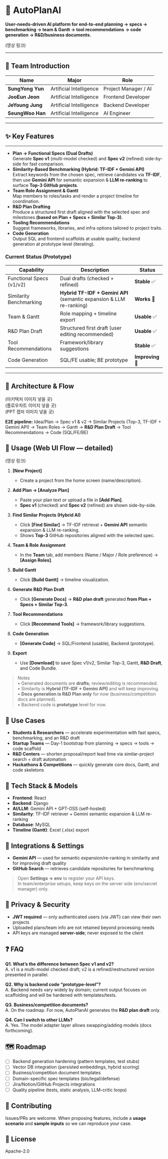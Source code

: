 # 🚀 AutoPlanAI

**User-needs-driven AI platform for end-to-end planning → specs → benchmarking → team & Gantt → tool recommendations → code generation → R&D/business documents.**  

(영상 링크)

---

## 👥 Team Introduction

| Name           | Major                       | Role                     |
|----------------|-----------------------------|--------------------------|
| **SungYong Yun** | Artificial Intelligence       | Project Manager / AI     |
| **JooEun Jeon**  | Artificial Intelligence       | Frontend Developer       |
| **JeYoung Jung** | Artificial Intelligence       | Backend Developer        |
| **SeungWoo Han** | Artificial Intelligence       | AI Engineer              |

---

## ✨ Key Features

---

- **Plan → Functional Specs (Dual Drafts)**  
  Generate **Spec v1** (multi-model checked) and **Spec v2** (refined) side-by-side for fast comparison.  
- **Similarity-Based Benchmarking (Hybrid: TF-IDF + Gemini API)**  
  Extract keywords from the chosen spec, retrieve candidates via **TF-IDF**, then use **Gemini API** for semantic expansion & **LLM re-ranking** to surface **Top-3 GitHub projects**.  
- **Team Role Assignment & Gantt**  
  Map members to roles/tasks and render a project timeline for coordination.  
- **R&D Plan Drafting**  
  Produce a structured first draft aligned with the selected spec and milestones **(based on Plan + Specs + Similar Top-3)**.  
- **Tooling Recommendations**  
  Suggest frameworks, libraries, and infra options tailored to project traits.  
- **Code Generation**  
  Output SQL and frontend scaffolds at usable quality; backend generation at prototype level (iterating).

### Current Status (Prototype)

| Capability                 | Description                                                            | Status        |
|---------------------------|------------------------------------------------------------------------|---------------|
| Functional Specs (v1/v2)  | Dual drafts (checked + refined)                                        | **Stable** ✅ |
| Similarity Benchmarking   | **Hybrid TF-IDF + Gemini API** (semantic expansion & LLM re-ranking)   | **Works** 🔄 |
| Team & Gantt              | Role mapping + timeline export                                         | **Usable** ✅ |
| R&D Plan Draft            | Structured first draft (user editing recommended)                      | **Usable** ✅ |
| Tool Recommendations      | Framework/library suggestions                                           | **Stable** ✅ |
| Code Generation           | SQL/FE usable; BE prototype                                            | **Improving** 🚧 |

---

## 🧭 Architecture & Flow

(아키텍처 이미지 넣을 곳)  
(플로우차트 이미지 넣을 곳)  
(PPT 캡처 이미지 넣을 곳)

**E2E pipeline:** Idea/Plan → Spec v1 & v2 → Similar Projects (Top-3, TF-IDF + Gemini API) → Team Roles → Gantt → **R&D Plan Draft** → Tool Recommendations → Code (SQL/FE/BE)

## 🧪 Usage (Web UI Flow — detailed)

(영상 링크)

1) **[New Project]**
   - Create a project from the home screen (name/description).

2) **Add Plan → [Analyze Plan]**
   - Paste your plan text or upload a file in **[Add Plan]**.
   - **Spec v1** (checked) and **Spec v2** (refined) are shown side-by-side.

3) **Find Similar Projects (Hybrid AI)**
   - Click **[Find Similar]** → TF-IDF retrieval + **Gemini API** semantic expansion & LLM re-ranking.
   - Shows **Top-3** GitHub repositories aligned with the selected spec.

4) **Team & Role Assignment**
   - In the **Team** tab, add members (Name / Major / Role preference) → **[Assign Roles]**.

5) **Build Gantt**
   - Click **[Build Gantt]** → timeline visualization.

6) **Generate R&D Plan Draft**
   - Click **[Generate Docs]** → **R&D plan draft** generated **from Plan + Specs + Similar Top-3**.

7) **Tool Recommendations**
   - Click **[Recommend Tools]** → framework/library suggestions.

8) **Code Generation**
   - **[Generate Code]** → SQL/Frontend (usable), Backend (prototype).

9) **Export**
   - Use **[Download]** to save Spec v1/v2, Similar Top-3, Gantt, **R&D Draft**, and Code Bundle.

> Notes  
> • Generated documents are **drafts**; review/editing is recommended.  
> • Similarity is **Hybrid (TF-IDF + Gemini API)** and will keep improving.  
> • **Docs generation is R&D Plan only** for now (business/competition docs are planned).  
> • Backend code is **prototype** level for now.

## 🎯 Use Cases

- **Students & Researchers** — accelerate experimentation with fast specs, benchmarking, and an R&D draft
- **Startup Teams** — Day-1 bootstrap from planning → specs → tools → code scaffold
- **R&D Centers** — shorten proposal/report lead time via similar-project search + draft automation
- **Hackathons & Competitions** — quickly generate core docs, Gantt, and code skeletons

## 🧱 Tech Stack & Models

- **Frontend**: React
- **Backend**: Django
- **AI/LLM**: Gemini API + GPT-OSS (self-hosted)
- **Similarity**: TF-IDF retriever + Gemini semantic expansion & LLM re-ranking
- **Database**: MySQL
- **Timeline (Gantt)**: Excel (.xlsx) export

## 🔌 Integrations & Settings

- **Gemini API** — used for semantic expansion/re-ranking in similarity and for improving draft quality  
- **GitHub Search** — retrieves candidate repositories for benchmarking

> Open **Settings → env** to register your API keys.  
> In team/enterprise setups, keep keys on the server side (env/secret manager) only.

 ## 🔐 Privacy & Security

- **JWT required** — only authenticated users (via JWT) can view their own projects  
- Uploaded plans/team info are not retained beyond processing needs  
- API keys are managed **server-side**; never exposed to the client


## ❓ FAQ

**Q1. What’s the difference between Spec v1 and v2?**  
A. v1 is a multi-model checked draft; v2 is a refined/restructured version presented in parallel.

**Q2. Why is backend code “prototype-level”?**  
A. Backend needs vary widely by domain; current output focuses on scaffolding and will be hardened with templates/tests.

**Q3. Business/competition documents?**  
A. On the roadmap. For now, AutoPlanAI generates the **R&D plan draft** only.

**Q4. Can I switch to other LLMs?**  
A. Yes. The model adapter layer allows swapping/adding models (docs forthcoming).


## 🗺️ Roadmap

- [ ] Backend generation hardening (pattern templates, test stubs)
- [ ] Vector DB integration (persisted embeddings, hybrid scoring)
- [ ] Business/competition document templates
- [ ] Domain-specific spec templates (bio/legal/defense)
- [ ] Jira/Notion/GitHub Projects integrations
- [ ] Quality pipeline (tests, static analysis, LLM-critic loops)

## 🤝 Contributing

Issues/PRs are welcome. When proposing features, include a **usage scenario** and **sample inputs** so we can reproduce your case.

## 🪪 License

Apache-2.0

